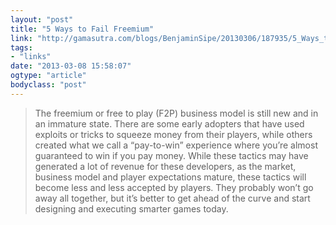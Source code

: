 ```yaml
---
layout: "post"
title: "5 Ways to Fail Freemium"
link: "http://gamasutra.com/blogs/BenjaminSipe/20130306/187935/5_Ways_to_Fail_Freemium.php"
tags: 
- "links"
date: "2013-03-08 15:58:07"
ogtype: "article"
bodyclass: "post"
---
```


> The freemium or free to play (F2P) business model is still new and in an immature state. There are some early adopters that have used exploits or tricks to squeeze money from their players, while others created what we call a “pay-to-win” experience where you’re almost guaranteed to win if you pay money. While these tactics may have generated a lot of revenue for these developers, as the market, business model and player expectations mature, these tactics will become less and less accepted by players. They probably won’t go away all together, but it’s better to get ahead of the curve and start designing and executing smarter games today.